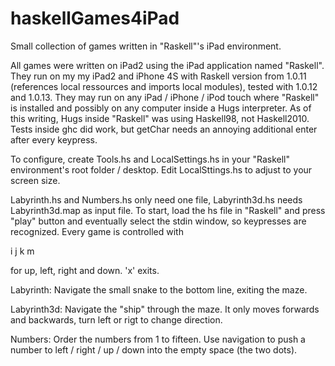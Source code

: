 haskellGames4iPad
=================

Small collection of games written in "Raskell"'s iPad environment.

All games were written on iPad2 using the iPad application named "Raskell". They run on my my iPad2 and iPhone 4S with Raskell version from 1.0.11 (references local ressources and imports local modules), tested with 1.0.12 and 1.0.13. They may run on any iPad / iPhone / iPod touch where "Raskell" is installed and possibly on any computer inside a Hugs interpreter. As of this writing, Hugs inside "Raskell" was using Haskell98, not Haskell2010. Tests inside ghc did work, but getChar needs an annoying additional enter after every keypress.

To configure, create Tools.hs and LocalSettings.hs in your "Raskell" environment's root folder / desktop. Edit LocalSttings.hs to adjust to your screen size.

Labyrinth.hs and Numbers.hs only need one file, Labyrinth3d.hs needs Labyrinth3d.map as input file. To start, load the hs file in "Raskell" and press "play" button and eventually select the stdin window, so keypresses are recognized. Every game is controlled with

 i
j k
 m

for up, left, right and down. 'x' exits.

Labyrinth: Navigate the small snake to the bottom line, exiting the maze.

Labyrinth3d: Navigate the "ship" through the maze. It only moves forwards and backwards, turn left or rigt to change direction.

Numbers: Order the numbers from 1 to fifteen. Use navigation to push a number to left / right / up / down into the empty space (the two dots).

